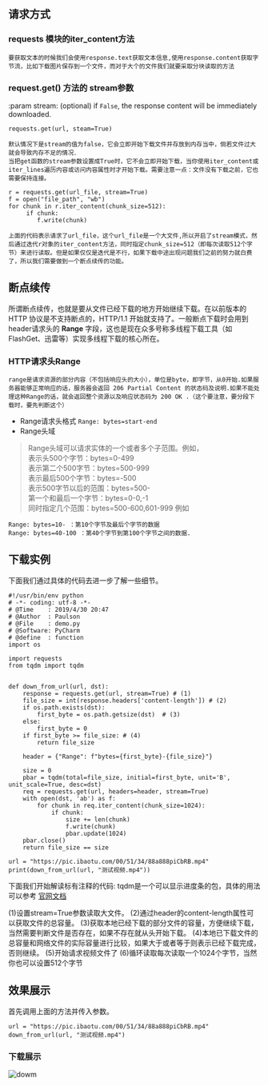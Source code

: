 ## 请求方式
### requests 模块的iter_content方法
	要获取文本的时候我们会使用response.text获取文本信息,使用response.content获取字节流，比如下载图片保存到一个文件，而对于大个的文件我们就要采取分块读取的方法

### request.get() 方法的 stream参数

>
:param stream: (optional) if ``False``, the response content will be immediately downloaded.    
```
requests.get(url, steam=True)
```
	默认情况下是stream的值为false，它会立即开始下载文件并存放到内存当中，倘若文件过大就会导致内存不足的情况．
	当把get函数的stream参数设置成True时，它不会立即开始下载，当你使用iter_content或iter_lines遍历内容或访问内容属性时才开始下载。需要注意一点：文件没有下载之前，它也需要保持连接。

```
r = requests.get(url_file, stream=True)
f = open("file_path", "wb")
for chunk in r.iter_content(chunk_size=512):
     if chunk:
        f.write(chunk)
```
	上面的代码表示请求了url_file，这个url_file是一个大文件,所以开启了stream模式，然后通过迭代r对象的iter_content方法，同时指定chunk_size=512（即每次读取512个字节）来进行读取。但是如果仅仅是迭代是不行，如果下载中途出现问题我们之前的努力就白费了，所以我们需要做到一个断点续传的功能。

## 断点续传
所谓断点续传，也就是要从文件已经下载的地方开始继续下载。在以前版本的 HTTP 协议是不支持断点的，HTTP/1.1 开始就支持了。一般断点下载时会用到 header请求头的 **Range** 字段，这也是现在众多号称多线程下载工具（如 FlashGet、迅雷等）实现多线程下载的核心所在。

### HTTP请求头Range
	range是请求资源的部分内容（不包括响应头的大小），单位是byte，即字节，从0开始.如果服务器能够正常响应的话，服务器会返回 206 Partial Content 的状态码及说明.如果不能处理这种Range的话，就会返回整个资源以及响应状态码为 200 OK .（这个要注意，要分段下载时，要先判断这个）

* Range请求头格式
```Range: bytes=start-end```
* Range头域

>Range头域可以请求实体的一个或者多个子范围。例如，  
表示头500个字节：bytes=0-499  
表示第二个500字节：bytes=500-999  
表示最后500个字节：bytes=-500  
表示500字节以后的范围：bytes=500-  
第一个和最后一个字节：bytes=0-0,-1  
同时指定几个范围：bytes=500-600,601-999
例如
```
Range: bytes=10- ：第10个字节及最后个字节的数据
Range: bytes=40-100 ：第40个字节到第100个字节之间的数据.
```

## 下载实例

下面我们通过具体的代码去进一步了解一些细节。

```
#!/usr/bin/env python
# -*- coding: utf-8 -*-
# @Time    : 2019/4/30 20:47
# @Author  : Paulson
# @File    : demo.py
# @Software: PyCharm
# @define  : function
import os

import requests
from tqdm import tqdm


def down_from_url(url, dst):
    response = requests.get(url, stream=True) # (1)
    file_size = int(response.headers['content-length']) # (2)
    if os.path.exists(dst):
        first_byte = os.path.getsize(dst)  # (3)
    else:
        first_byte = 0
    if first_byte >= file_size: # (4)
        return file_size

    header = {"Range": f"bytes={first_byte}-{file_size}"}

    size = 0
    pbar = tqdm(total=file_size, initial=first_byte, unit='B', unit_scale=True, desc=dst)
    req = requests.get(url, headers=header, stream=True)
    with open(dst, 'ab') as f:
        for chunk in req.iter_content(chunk_size=1024):
            if chunk:
                size += len(chunk)
                f.write(chunk)
                pbar.update(1024)
    pbar.close()
    return file_size == size

url = "https://pic.ibaotu.com/00/51/34/88a888piCbRB.mp4"
print(down_from_url(url, "测试视频.mp4"))
```
下面我们开始解读标有注释的代码:
tqdm是一个可以显示进度条的包，具体的用法可以参考
[官网文档](https://pypi.org/project/tqdm/)

(1)设置stream=True参数读取大文件。
(2)通过header的content-length属性可以获取文件的总容量。
(3)获取本地已经下载的部分文件的容量，方便继续下载，当然需要判断文件是否存在，如果不存在就从头开始下载。
(4)本地已下载文件的总容量和网络文件的实际容量进行比较，如果大于或者等于则表示已经下载完成，否则继续。
(5)开始请求视频文件了
(6)循环读取每次读取一个1024个字节，当然你也可以设置512个字节

## 效果展示

首先调用上面的方法并传入参数。

```
url = "https://pic.ibaotu.com/00/51/34/88a888piCbRB.mp4"
down_from_url(url, "测试视频.mp4")
```
### 下载展示

![dowm](C:\Users\ybsde\Desktop\dowm.gif)